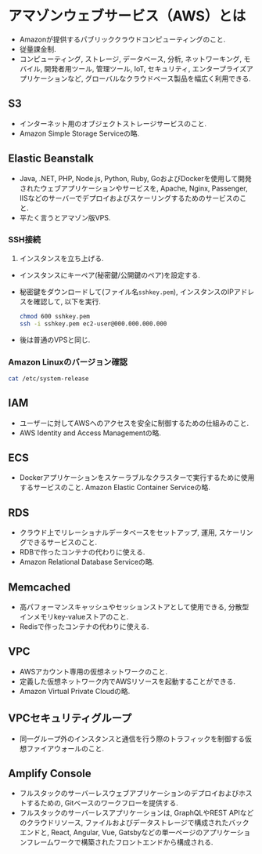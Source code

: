 # アマゾンウェブサービス（AWS）とは
- Amazonが提供するパブリッククラウドコンピューティングのこと.
- 従量課金制.
- コンピューティング, ストレージ, データベース, 分析, ネットワーキング, モバイル, 開発者用ツール, 管理ツール, IoT, セキュリティ, エンタープライズアプリケーションなど, グローバルなクラウドベース製品を幅広く利用できる.

## S3
- インターネット用のオブジェクトストレージサービスのこと.
- Amazon Simple Storage Serviceの略.

## Elastic Beanstalk
- Java, .NET, PHP, Node.js, Python, Ruby, GoおよびDockerを使用して開発されたウェブアプリケーションやサービスを, Apache, Nginx, Passenger, IISなどのサーバーでデプロイおよびスケーリングするためのサービスのこと.
- 平たく言うとアマゾン版VPS.

### SSH接続
1. インスタンスを立ち上げる.
- インスタンスにキーペア(秘密鍵/公開鍵のペア)を設定する.
- 秘密鍵をダウンロードして(ファイル名`sshkey.pem`), インスタンスのIPアドレスを確認して, 以下を実行.

    ```bash
    chmod 600 sshkey.pem
    ssh -i sshkey.pem ec2-user@000.000.000.000
    ```
- 後は普通のVPSと同じ.

### Amazon Linuxのバージョン確認
```bash
cat /etc/system-release
```

## IAM
- ユーザーに対してAWSへのアクセスを安全に制御するための仕組みのこと.
- AWS Identity and Access Managementの略.

## ECS
- Dockerアプリケーションをスケーラブルなクラスターで実行するために使用するサービスのこと.
Amazon Elastic Container Serviceの略.

## RDS
- クラウド上でリレーショナルデータベースをセットアップ, 運用, スケーリングできるサービスのこと.
- RDBで作ったコンテナの代わりに使える.
- Amazon Relational Database Serviceの略.

## Memcached
- 高パフォーマンスキャッシュやセッションストアとして使用できる, 分散型インメモリkey-valueストアのこと.
- Redisで作ったコンテナの代わりに使える.

## VPC
- AWSアカウント専用の仮想ネットワークのこと.
- 定義した仮想ネットワーク内でAWSリソースを起動することができる.
- Amazon Virtual Private Cloudの略.

## VPCセキュリティグループ
- 同一グループ外のインスタンスと通信を行う際のトラフィックを制御する仮想ファイアウォールのこと.

## Amplify Console
- フルスタックのサーバーレスウェブアプリケーションのデプロイおよびホストするための, Gitベースのワークフローを提供する.
- フルスタックのサーバーレスアプリケーションは, GraphQLやREST APIなどのクラウドリソース, ファイルおよびデータストレージで構成されたバックエンドと, React, Angular, Vue, Gatsbyなどの単一ページのアプリケーションフレームワークで構築されたフロントエンドから構成される.
